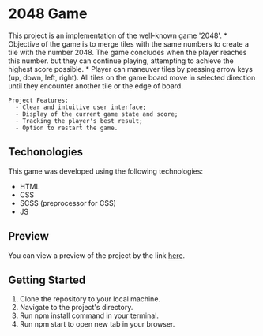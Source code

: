# 2048 Game

  This project is an implementation of the well-known game '2048'. 
    * Objective of the game is to merge tiles with the same numbers to create a tile with the   number 2048. The game concludes when the player reaches this number. but they can continue playing, attempting to achieve the highest score possible.
    * Player can maneuver tiles by pressing arrow keys (up, down, left, right). All tiles on the game board move in selected direction until they encounter another tile or the edge of board. 

    Project Features:
      - Clear and intuitive user interface;
      - Display of the current game state and score;
      - Tracking the player's best result;
      - Option to restart the game.

## Techonologies

This game was developed using the following technologies:

  - HTML
  - CSS
  - SCSS (preprocessor for CSS)
  - JS

## Preview

  You can view a preview of the project by the link [here](https://pavlomykhalov.github.io/2048-game/).

## Getting Started

  1. Clone the repository to your local machine.
  2. Navigate to the project's directory.
  3. Run npm install command in your terminal.
  4. Run npm start to open new tab in your browser.
